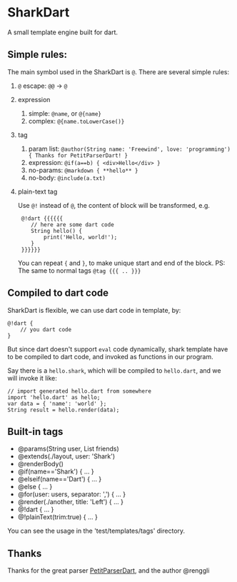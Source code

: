 SharkDart
=========

A small template engine built for dart.

Simple rules:
------------

The main symbol used in the SharkDart is `@`. There are several simple rules:

1. `@` escape: `@@` -> `@`
2. expression
    1. simple: `@name`, or `@{name}`
    2. complex: `@{name.toLowerCase()}`
3. tag
    1. param list: `@author(String name: 'Freewind', love: 'programming') { Thanks for PetitParserDart! }`
    2. expression: `@if(a==b) { <div>Hello</div> }`
    3. no-params: `@markdown { **hello** }`
    4. no-body: `@include(a.txt)`
4. plain-text tag

   Use `@!` instead of `@`, the content of block will be transformed, e.g.

        @!dart {{{{{{
           // here are some dart code
           String hello() {
               print('Hello, world!');
           }
        }}}}}}

   You can repeat `{` and `}`, to make unique start and end of the block.
   PS: The same to normal tags `@tag {{{ .. }}}`

Compiled to dart code
---------------------

SharkDart is flexible, we can use dart code in template, by:

    @!dart {
        // you dart code
    }

But since dart doesn't support `eval` code dynamically,
shark template have to be compiled to dart code,
and invoked as functions in our program.

Say there is a `hello.shark`, which will be compiled to `hello.dart`,
and we will invoke it like:

    // import generated hello.dart from somewhere
    import 'hello.dart' as hello;
    var data = { 'name': 'world' };
    String result = hello.render(data);

Built-in tags
-------------

- @params(String user, List<String> friends)
- @extends(./layout, user: 'Shark')
- @renderBody()
- @if(name=='Shark') { ... }
- @elseif(name=='Dart') { ... }
- @else { ... }
- @for(user: users, separator: ',') { ... }
- @render(./another, title: 'Left') { ... }
- @!dart { ... }
- @!plainText(trim:true) { ... }

You can see the usage in the 'test/templates/tags' directory.

Thanks
------

Thanks for the great parser [PetitParserDart](https://github.com/renggli/PetitParserDart),
and the author @renggli

